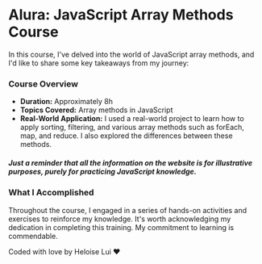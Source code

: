 # Alura: JavaScript Array Methods Course

 In this course, I've delved into the world of JavaScript array methods, and I'd like to share some key takeaways from my journey:

### Course Overview

- **Duration:** Approximately 8h
- **Topics Covered:** Array methods in JavaScript
- **Real-World Application:** I used a real-world project to learn how to apply sorting, filtering, and various array methods such as forEach, map, and reduce. I also explored the differences between these methods.

##### Just a reminder that all the information on the website is for illustrative purposes, purely for practicing JavaScript knowledge.

### What I Accomplished

Throughout the course, I engaged in a series of hands-on activities and exercises to reinforce my knowledge. It's worth acknowledging my dedication in completing this training. My commitment to learning is commendable.

Coded with love by Heloise Lui ♥️